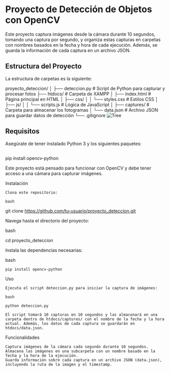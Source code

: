 # Proyecto de Detección de Objetos con OpenCV

Este proyecto captura imágenes desde la cámara durante 10 segundos, tomando una captura por segundo, y organiza estas capturas en carpetas con nombres basados en la fecha y hora de cada ejecución. Además, se guarda la información de cada captura en un archivo JSON.

## Estructura del Proyecto

La estructura de carpetas es la siguiente:

proyecto_deteccion/ │ ├── deteccion.py # Script de Python para capturar y procesar fotos ├── htdocs/ # Carpeta de XAMPP │ ├── index.html # Página principal en HTML │ ├── css/ │ │ └── styles.css # Estilos CSS │ ├── js/ │ │ └── scripts.js # Lógica de JavaScript │ ├── captures/ # Carpeta para almacenar los fotogramas │ └── data.json # Archivo JSON para guardar datos de detección └── .gitignore
![Tree](https://github.com/user-attachments/assets/7aaa1bb2-0c3b-4abf-ad26-23913503cf2d)


## Requisitos

Asegúrate de tener instalado Python 3 y los siguientes paquetes:

## 
pip install opencv-python

Este proyecto está pensado para funcionar con OpenCV y debe tener acceso a una cámara  para capturar imágenes.

Instalación

    Clona este repositorio:

    bash

git clone https://github.com/tu-usuario/proyecto_deteccion.git

Navega hasta el directorio del proyecto:

bash

cd proyecto_deteccion

Instala las dependencias necesarias:

bash

    pip install opencv-python

Uso

    Ejecuta el script deteccion.py para iniciar la captura de imágenes:

    bash

    python deteccion.py

    El script tomará 10 capturas en 10 segundos y las almacenará en una carpeta dentro de htdocs/captures/ con el nombre de la fecha y la hora actual. Además, los datos de cada captura se guardarán en htdocs/data.json.

Funcionalidades

    Captura imágenes de la cámara cada segundo durante 10 segundos.
    Almacena las imágenes en una subcarpeta con un nombre basado en la fecha y la hora de la ejecución.
    Guarda información sobre cada captura en un archivo JSON (data.json), incluyendo la ruta de la imagen y el timestamp.
